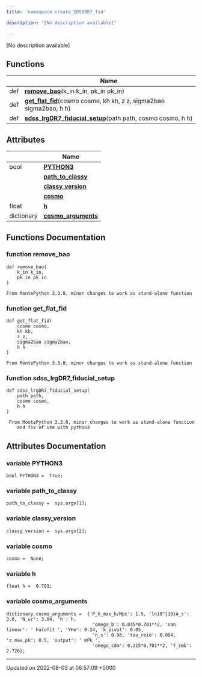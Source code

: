 ```yaml
---
title: 'namespace create_SDSSDR7_fid'

description: "[No description available]"

---
```







[No description available]

## Functions

|                | Name           |
| -------------- | -------------- |
| def | **[remove_bao](/documentation/code/gambit_2/namespaces/namespacecreate__sdssdr7__fid/#function-remove-bao)**(k_in k_in, pk_in pk_in) |
| def | **[get_flat_fid](/documentation/code/gambit_2/namespaces/namespacecreate__sdssdr7__fid/#function-get-flat-fid)**(cosmo cosmo, kh kh, z z, sigma2bao sigma2bao, h h) |
| def | **[sdss_lrgDR7_fiducial_setup](/documentation/code/gambit_2/namespaces/namespacecreate__sdssdr7__fid/#function-sdss-lrgdr7-fiducial-setup)**(path path, cosmo cosmo, h h) |

## Attributes

|                | Name           |
| -------------- | -------------- |
| bool | **[PYTHON3](/documentation/code/gambit_2/namespaces/namespacecreate__sdssdr7__fid/#variable-python3)**  |
| | **[path_to_classy](/documentation/code/gambit_2/namespaces/namespacecreate__sdssdr7__fid/#variable-path-to-classy)**  |
| | **[classy_version](/documentation/code/gambit_2/namespaces/namespacecreate__sdssdr7__fid/#variable-classy-version)**  |
| | **[cosmo](/documentation/code/gambit_2/namespaces/namespacecreate__sdssdr7__fid/#variable-cosmo)**  |
| float | **[h](/documentation/code/gambit_2/namespaces/namespacecreate__sdssdr7__fid/#variable-h)**  |
| dictionary | **[cosmo_arguments](/documentation/code/gambit_2/namespaces/namespacecreate__sdssdr7__fid/#variable-cosmo-arguments)**  |


## Functions Documentation

### function remove_bao

```
def remove_bao(
    k_in k_in,
    pk_in pk_in
)
```




```
From MontePython 3.3.0, minor changes to work as stand-alone function
```


### function get_flat_fid

```
def get_flat_fid(
    cosmo cosmo,
    kh kh,
    z z,
    sigma2bao sigma2bao,
    h h
)
```




```
From MontePython 3.3.0, minor changes to work as stand-alone function
```


### function sdss_lrgDR7_fiducial_setup

```
def sdss_lrgDR7_fiducial_setup(
    path path,
    cosmo cosmo,
    h h
)
```




```
 From MontePython 3.3.0, minor changes to work as stand-alone function
    and fix of use with python3
```



## Attributes Documentation

### variable PYTHON3

```
bool PYTHON3 =  True;
```


### variable path_to_classy

```
path_to_classy =  sys.argv[1];
```


### variable classy_version

```
classy_version =  sys.argv[2];
```


### variable cosmo

```
cosmo =  None;
```


### variable h

```
float h =  0.701;
```


### variable cosmo_arguments

```
dictionary cosmo_arguments =  {'P_k_max_h/Mpc': 1.5, 'ln10^{10}A_s': 3.0, 'N_ur': 3.04, 'h': h,
                                'omega_b': 0.035*0.701**2, 'non linear': ' halofit ', 'YHe': 0.24, 'k_pivot': 0.05,
                                'n_s': 0.96, 'tau_reio': 0.084, 'z_max_pk': 0.5, 'output': ' mPk ',
                                'omega_cdm': 0.215*0.701**2, 'T_cmb': 2.726};
```





-------------------------------

Updated on 2022-08-03 at 06:57:09 +0000